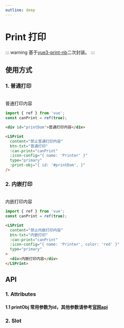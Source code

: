 ```yaml
---
outline: deep
---
```


# Print 打印

::: warning 基于[vue3-print-nb](https://www.npmjs.com/package/vue3-print-nb)二次封装。
:::

## 使用方式

### 1. 普通打印

<br />

<div id="printDom">普通打印内容</div>

<LSPrint content="禁止普通打印内容" btn-txt="普通打印" :can-print="canPrint" :icon-config="{ name: 'Printer' }" type="primary" :print-obj="{ id: '#printDom', }" />

```js
import { ref } from 'vue';
const canPrint = ref(true);
```

```html
<div id="printDom">普通打印内容</div>

<LSPrint
  content="禁止普通打印内容"
  btn-txt="普通打印"
  :can-print="canPrint"
  :icon-config="{ name: 'Printer' }"
  type="primary"
  :print-obj="{ id: '#printDom', }"
/>
```

### 2. 内嵌打印

<br />

<LSPrint content="禁止内嵌打印内容" btn-txt="内嵌打印" :can-print="canPrint" :icon-config="{ name: 'Printer', color: 'red' }" type="primary">
 <div>
  内嵌打印内容
 </div>
</LSPrint>

```js
import { ref } from 'vue';
const canPrint = ref(true);
```

```html
<LSPrint
  content="禁止内嵌打印内容"
  btn-txt="内嵌打印"
  :can-print="canPrint"
  :icon-config="{ name: 'Printer', color: 'red' }"
  type="primary"
>
  <div>内嵌打印内容</div>
</LSPrint>
```

## API

### 1. Attributes

<ApiIntro :tableColumn="tableColumn" :tableData="tableData" />

#### 1.1 printObj 常用参数为id，其他参数请参考[官网api](https://www.npmjs.com/package/vue3-print-nb)

<ApiIntro :tableColumn="tableColumn" :tableData="tableData2" />

### 2. Slot

<ApiIntro :tableColumn="tableSlotColumn" :tableData="tableData3" />

<script setup>
import { tableColumn, tableSlotColumn } from './constant';
import { ref } from 'vue';

const canPrint = ref(true);


const tableData = ref([
  {
    name: 'printObj',
    desc: '打印对象参数配置',
    type: 'object',
    value: '{}'
  },
  {
    name: 'iconConfig',
    desc: '按钮文案前图标配置，具体配置参考LSIcon',
    type: 'json',
    value: '{}'
  },
  {
    name: 'btnTxt',
    desc: '按钮文案',
    type:'string',
    value: '打印'
  },
  {
    name: 'content',
    desc: '打印按钮禁止使用时，鼠标移入提示文案',
    type:'string',
    value: ''
  },
  {
    name: 'canPrint',
    desc: '是否允许打印',
    type:'boolean',
    value: 'true'
  }
])

const tableData2 = ref([
  {
    name: 'id',
    desc: '打印区域id，适用普通打印',
    type: 'string',
    value: ''
  }
])

const tableData3 = ref([
  {
    name: 'default',
    desc: '添加默认插槽',
  }
])
</script>
